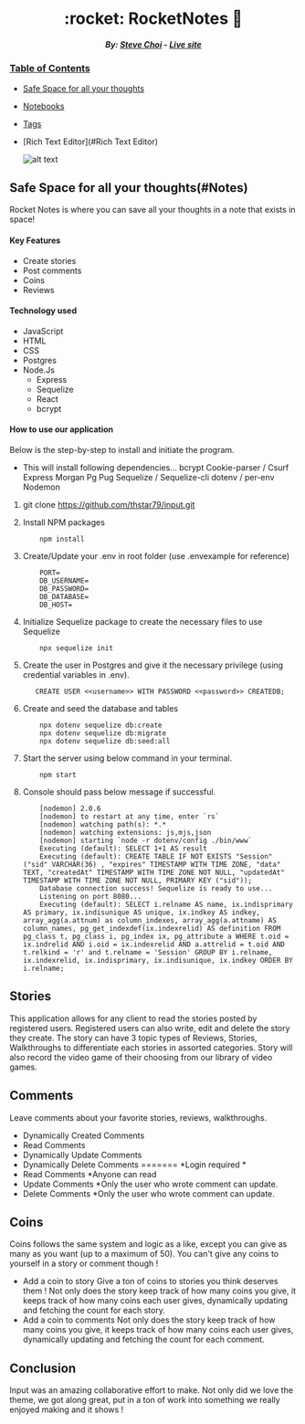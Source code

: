<h1 align="center"> :rocket: RocketNotes 🚀 </h1>

<h5 align="center">  By: <a href="https://github.com/Fiasco071">Steve Choi</a> - <a href="https://rocket-note-app.herokuapp.com/"><i>Live site</i></h5>

### Table of Contents
- [Safe Space for all your thoughts](#Notes)
- [Notebooks](#Notebooks)
- [Tags](#Tags)
- [Rich Text Editor](#Rich Text Editor)

   ![alt text](httpshttps://github.com/abranhe/programming-languages-logos/blob/master/src/java/java.svg?raw=true)

## Safe Space for all your thoughts(#Notes)
Rocket Notes is where you can save all your thoughts in a note that exists in space!

#### Key Features
- Create stories
- Post comments
- Coins
- Reviews

#### Technology used
- JavaScript
- HTML
- CSS
- Postgres
- Node.Js 
   - Express
   - Sequelize
   - React
   - bcrypt
  
  
#### How to use our application
 
Below is the step-by-step to install and initiate the program.
   - This will install following dependencies...
            bcrypt
            Cookie-parser / Csurf
            Express
            Morgan
            Pg
            Pug
            Sequelize / Sequelize-cli
            dotenv / per-env
            Nodemon
  
  1. git clone https://github.com/thstar79/input.git
  
  2. Install NPM packages
  
             npm install
  3. Create/Update your .env in root folder (use .envexample for reference)
  
             PORT=
             DB_USERNAME=
             DB_PASSWORD=
             DB_DATABASE=
             DB_HOST=
  
  4. Initialize Sequelize package to create the necessary files to use Sequelize
            
             npx sequelize init
  
  5. Create the user in Postgres and give it the necessary privilege (using credential variables in .env).
  
            CREATE USER <<username>> WITH PASSWORD <<password>> CREATEDB;
  
  6. Create and seed the database and tables
  
             npx dotenv sequelize db:create
             npx dotenv sequelize db:migrate
             npx dotenv sequelize db:seed:all
  
  7. Start the server using below command in your terminal.
  
             npm start
  
  8. Console should pass below message if successful.
  
             [nodemon] 2.0.6
             [nodemon] to restart at any time, enter `rs`
             [nodemon] watching path(s): *.*
             [nodemon] watching extensions: js,mjs,json
             [nodemon] starting `node -r dotenv/config ./bin/www`
             Executing (default): SELECT 1+1 AS result
             Executing (default): CREATE TABLE IF NOT EXISTS "Session" ("sid" VARCHAR(36) , "expires" TIMESTAMP WITH TIME ZONE, "data" TEXT, "createdAt" TIMESTAMP WITH TIME ZONE NOT NULL, "updatedAt" TIMESTAMP WITH TIME ZONE NOT NULL, PRIMARY KEY ("sid"));
             Database connection success! Sequelize is ready to use...
             Listening on port 8080...
             Executing (default): SELECT i.relname AS name, ix.indisprimary AS primary, ix.indisunique AS unique, ix.indkey AS indkey, array_agg(a.attnum) as column_indexes, array_agg(a.attname) AS column_names, pg_get_indexdef(ix.indexrelid) AS definition FROM pg_class t, pg_class i, pg_index ix, pg_attribute a WHERE t.oid = ix.indrelid AND i.oid = ix.indexrelid AND a.attrelid = t.oid AND t.relkind = 'r' and t.relname = 'Session' GROUP BY i.relname, ix.indexrelid, ix.indisprimary, ix.indisunique, ix.indkey ORDER BY i.relname;

  
## Stories
 This application allows for any client to read the stories posted by registered users. Registered users can also write, edit and delete the story they create. The story can have 3 topic types of Reviews, Stories, Walkthroughs to differentiate each stories in assorted categories. Story will also record the video game of their choosing from our library of video games.

## Comments
Leave comments about your favorite stories, reviews, walkthroughs.
- Dynamically Created Comments
- Read Comments
- Dynamically Update Comments
- Dynamically Delete Comments
=======
    *Login required
    *
- Read Comments
    *Anyone can read
- Update Comments
    *Only the user who wrote comment can update.
- Delete Comments
    *Only the user who wrote comment can update.

## Coins
Coins follows the same system and logic as a like, except you can give as many as you want (up to a maximum of 50). You can't give any coins to yourself in a story or comment though !
   - Add a coin to story
   Give a ton of coins to stories you think deserves them ! 
   Not only does the story keep track of how many coins you give, it keeps track of how many coins each user gives, dynamically updating and fetching the count for each story.
   - Add a coin to comments 
   Not only does the story keep track of how many coins you give, it keeps track of how many coins each user gives, dynamically updating and fetching the count for each comment.

## Conclusion
Input was an amazing collaborative effort to make. Not only did we love the theme, we got along great, put in a ton of work into something we really enjoyed making and it shows ! 
